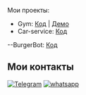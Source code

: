 Мои проекты:

- Gym: [Код](https://github.com/Amirhad/Gym) | [Демо](https://my-project-gym.herokuapp.com/)
- Car-service: [Код](https://github.com/Amirhad/car-services-client) 


--BurgerBot: [Код](https://github.com/Amirhad/burgerReactBot)




## Мои контакты

[![Telegram](https://img.shields.io/badge/Telegram-111111?style=for-the-badge&logo=telegram)](https://t.me/Amir_095r)
[![whatsapp](https://img.shields.io/badge/whatsapp-111111?style=for-the-badge&logo=whatsapp)](https://wa.me/79377820630)

